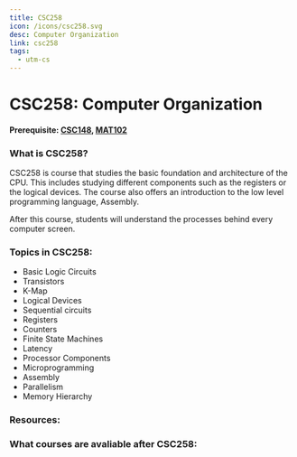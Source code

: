 ```yaml
---
title: CSC258
icon: /icons/csc258.svg
desc: Computer Organization
link: csc258
tags:
  - utm-cs
---
```


# CSC258: Computer Organization

#### Prerequisite: [CSC148](./csc148), [MAT102](./mat102)

<grid-1-x-2 title="Winter 2019 Class Website" img-src="https://i.imgur.com/kMUajWd.png" link="http://www.cs.toronto.edu/~ylzhang/csc258/" desc="All credits to Larry Zhang" button="Check it out!"></grid-1-x-2>

<ExamText class-code="CSC258"></ExamText>

### What is CSC258?

CSC258 is course that studies the basic foundation and architecture of the CPU.
This includes studying different components such as the registers or the logical
devices. The course also offers an introduction to the low level programming
language, Assembly.

After this course, students will understand the processes behind every computer
screen.

### Topics in CSC258:

- Basic Logic Circuits
- Transistors
- K-Map
- Logical Devices
- Sequential circuits
- Registers
- Counters
- Finite State Machines
- Latency
- Processor Components
- Microprogramming
- Assembly
- Parallelism
- Memory Hierarchy

### Resources:

<grid-1-x-2 title="Get a quick start on the Arithmetic logic unit!" img-src="https://cdn.mos.cms.futurecdn.net/hG8M34dup6E2Jf5GtRzK5h-1200-80.jpg" link="http://www.csc.villanova.edu/~mdamian/Past/csc2400fa13/assign/ALU.html" desc="The behind of scenes of every computer?" button="Check it out now!"></grid-1-x-2>

<grid-1-x-2 title="Assemble your knowledge with Assembly" :reversed="true" img-src="https://hyaencdmit-flywheel.netdna-ssl.com/wp-content/uploads/canstockphoto5323869-300x231.jpg" link="https://asmtutor.com/" desc="Learn the foundation of all programming languages" button="Check it out!"></grid-1-x-2>

### What courses are avaliable after CSC258:

<Accordion :data="['CSC358', 'CSC367', 'CSC369', 'CSC375', 'CSC376', 'CSC458', 'CSC488']"></Accordion>
